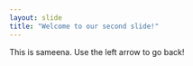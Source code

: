 ```yaml
---
layout: slide
title: "Welcome to our second slide!"
---
```

This is sameena.
Use the left arrow to go back!

